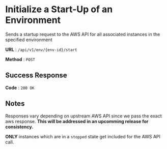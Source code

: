 # Initialize a Start-Up of an Environment

Sends a startup request to the AWS API for all associated instances
in the specified environment

**URL** : `/api/v1/env/{env-id}/start`

**Method** : `POST`

## Success Response

**Code** : `200 OK`

## Notes

Responses vary depending on upstream AWS API
since we pass the exact aws response.
**This will be addressed in an upcomming release for consistency.**

**ONLY** instances which are in a `stopped` state get included for the AWS API call.